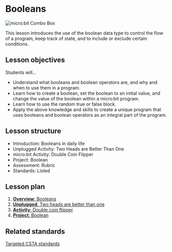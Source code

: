 # Booleans

![micro:bit Combo Box](/static/courses/csintro/booleans/cover.jpeg)

This lesson introduces the use of the boolean data type to control the flow of a program, keep track of state, and to include or exclude certain conditions.

## Lesson objectives

Students will...
* Understand what booleans and boolean operators are, and why and when to use them in a program.
* Learn how to create a boolean, set the boolean to an initial value, and change the value of the boolean within a micro:bit program.
* Learn how to use the random true or false block.
* Apply the above knowledge and skills to create a unique program that uses booleans and boolean operators as an integral part of the program.

## Lesson structure
* Introduction: Booleans in daily life
* Unplugged Activity: Two Heads are Better Than One
* micro:bit Activity: Double Coin Flipper
* Project: Boolean
* Assessment: Rubric
* Standards: Listed

## Lesson plan

1. [**Overview**: Booleans](/courses/csintro/booleans/overview)
2. [**Unplugged**: Two heads are better than one](/courses/csintro/booleans/unplugged)
3. [**Activity**: Double coin flipper](/courses/csintro/booleans/activity)
4. [**Project**: Boolean](/courses/csintro/booleans/project)

## Related standards

[Targeted CSTA standards](/courses/csintro/booleans/standards)